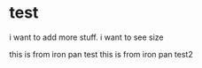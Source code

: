 # test
i want to add more stuff. i want to see size

this is from iron pan test
this is from iron pan test2
